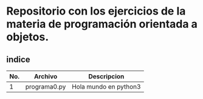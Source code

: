 # Repositorio con los ejercicios de la materia de programación orientada a objetos.

## indice 

|No.|Archivo|Descripcion|
|--|--|--|
|1|programa0.py|Hola mundo en python3|
